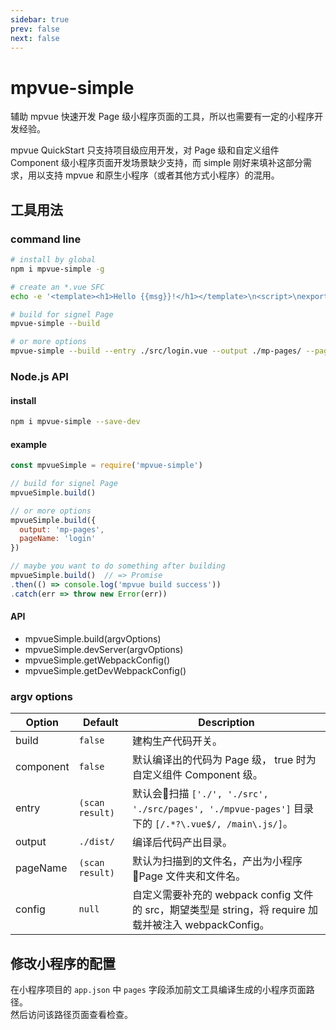 ```yaml
---
sidebar: true
prev: false
next: false
---
```


<script src="../assets/cat.js"></script>
# mpvue-simple

辅助 mpvue 快速开发 Page 级小程序页面的工具，所以也需要有一定的小程序开发经验。

mpvue QuickStart 只支持项目级应用开发，对 Page 级和自定义组件 Component 级小程序页面开发场景缺少支持，而 simple 刚好来填补这部分需求，用以支持 mpvue 和原生小程序（或者其他方式小程序）的混用。

## 工具用法

### command line

``` bash
# install by global
npm i mpvue-simple -g

# create an *.vue SFC
echo -e '<template><h1>Hello {{msg}}!</h1></template>\n<script>\nexport default {\n  data () {\n    return { msg: 233 }\n  }\n}\n</script>\n<style>\n  h1 {\n    color: red;\n  }\n</style>' > App.vue

# build for signel Page
mpvue-simple --build

# or more options
mpvue-simple --build --entry ./src/login.vue --output ./mp-pages/ --pageName login --config ./build/webpack.page.js
```


### Node.js API

#### install

``` bash
npm i mpvue-simple --save-dev
```


#### example

``` javascript
const mpvueSimple = require('mpvue-simple')

// build for signel Page
mpvueSimple.build()

// or more options
mpvueSimple.build({
  output: 'mp-pages',
  pageName: 'login'
})

// maybe you want to do something after building
mpvueSimple.build()  // => Promise
.then(() => console.log('mpvue build success'))
.catch(err => throw new Error(err))
```

#### API

- mpvueSimple.build(argvOptions)
- mpvueSimple.devServer(argvOptions)
- mpvueSimple.getWebpackConfig()
- mpvueSimple.getDevWebpackConfig()


### argv options

Option | Default | Description
---- | --- | --- 
build | `false` | 建构生产代码开关。
component | `false` | 默认编译出的代码为 Page 级， true 时为自定义组件 Component 级。
entry |  `(scan result)` | 默认会扫描 `['./', './src', './src/pages', './mpvue-pages']` 目录下的 `[/.*?\.vue$/, /main\.js/]`。
output | `./dist/` | 编译后代码产出目录。
pageName | `(scan result)` | 默认为扫描到的文件名，产出为小程序 Page 文件夹和文件名。
config | `null` | 自定义需要补充的 webpack config 文件的 src，期望类型是 string，将 require 加载并被注入 webpackConfig。

## 修改小程序的配置
在小程序项目的 `app.json` 中 `pages` 字段添加前文工具编译生成的小程序页面路径。  
然后访问该路径页面查看检查。


